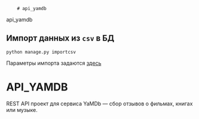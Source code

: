         # api_yamdb
api_yamdb

## Импорт данных из `csv` в БД
```
python manage.py importcsv
```

Параметры импорта задаются [здесь](https://github.com/suranovab/api_yamdb/blob/develop/api_yamdb/api_yamdb/management/commands/importcsv.py)


# API_YAMDB
REST API проект для сервиса YaMDb — сбор отзывов о фильмах, книгах или музыке.